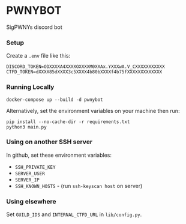 # PWNYBOT

SigPWNYs discord bot

### Setup

Create a `.env` file like this:


```
DISCORD_TOKEN=ODXXXXA4XXXXOXXXXM0XXAx.YXXXwA.V_CXXXXXXXXXXX
CTFD_TOKEN=dXXXX85dXXXX3c5XXXX4b80bXXXXf4b75fXXXXXXXXXXXXX
```

### Running Locally

```
docker-compose up --build -d pwnybot
```

Alternatively, set the environment variables on your machine then run:

```
pip install --no-cache-dir -r requirements.txt
python3 main.py
```
### Using on another SSH server

In github, set these environment variables:

+ `SSH_PRIVATE_KEY`
+ `SERVER_USER`
+ `SERVER_IP`
+ `SSH_KNOWN_HOSTS` - (run `ssh-keyscan host` on server)

### Using elsewhere

Set `GUILD_IDS` and `INTERNAL_CTFD_URL` in `lib/config.py`.
